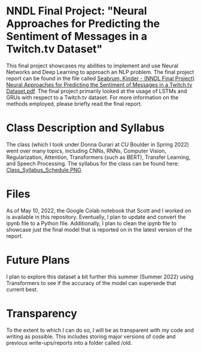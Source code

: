 # NNDL Final Project: "Neural Approaches for Predicting the Sentiment of Messages in a Twitch.tv Dataset"
This final project showcases my abilities to implement and use Neural Networks and Deep Learning to approach an NLP problem. The final project report can be found in the file called [Seabrum, Kinder - (NNDL Final Project) Neural Approaches for Predicting the Sentiment of Messages in a Twitch.tv Dataset.pdf](https://github.com/xjseabrum/nndl_final_project/blob/main/Seabrum%2C%20Kinder%20-%20(NNDL%20Final%20Project)%20Neural%20Approaches%20for%20Predicting%20the%20Sentiment%20of%20Messages%20in%20a%20Twitch.tv%20Dataset.pdf).  The final project primarily looked at the usage of LSTMs and GRUs with respect to a Twitch.tv dataset. For more information on the methods employed, please briefly read the final report.  

# Class Description and Syllabus
The class (which I took under Donna Gurari at CU Boulder in Spring 2022) went over many topics, including CNNs, RNNs, Computer Vision, Regularization, Attention, Transformers (such as BERT), Transfer Learning, and Speech Processing. The syllabus for the class can be found here: [Class_Syllabus_Schedule.PNG](https://github.com/xjseabrum/nndl_final_project/blob/main/Class_Syllabus_Schedule.PNG)

# Files
As of May 10, 2022, the Google Colab notebook that Scott and I worked on is available in this repository.  Eventually, I plan to update and convert the ipynb file to a Python file.  Additionally, I plan to clean the ipynb file to showcase just the final model that is reported on in the latest version of the report.  

# Future Plans
I plan to explore this dataset a bit further this summer (Summer 2022) using Transformers to see if the accuracy of the model can supersede that current best. 

# Transparency
To the extent to which I can do so, I will be as transparent with my code and writing as possible.  This includes storing major versions of code and previous write-ups/reports into a folder called /old.
